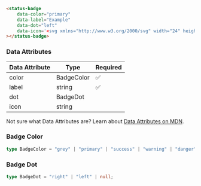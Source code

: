```html
<status-badge
    data-color="primary"
    data-label="Example"
    data-dot="left"
    data-icon='<svg xmlns="http://www.w3.org/2000/svg" width="24" height="24" viewBox="0 0 24 24" stroke-width="2" stroke="currentColor" fill="none" stroke-linecap="round" stroke-linejoin="round"><path stroke="none" d="M0 0h24v24H0z" fill="none"></path><path d="M3 12a9 9 0 1 0 18 0a9 9 0 0 0 -18 0"></path><path d="M12 8v4"></path><path d="M12 16h.01"></path></svg>'
></status-badge>
```

### Data Attributes

| Data Attribute | Type | Required |
| -------------- | ---- | -------- |
| color | BadgeColor | ✅ |
| label | string | ✅ |
| dot | BadgeDot | |
| icon | string | |

Not sure what Data Attributes are? Learn about [Data Attributes on MDN](https://developer.mozilla.org/en-US/docs/Web/HTML/Global_attributes/data-*).

### Badge Color

```typescript
type BadgeColor = "grey" | "primary" | "success" | "warning" | "danger";
```

### Badge Dot

```typescript
type BadgeDot = "right" | "left" | null;
```
